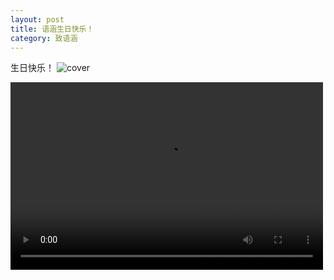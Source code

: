 ```yaml
---
layout: post
title: 语涵生日快乐！
category: 致语涵
---
```

生日快乐！
![cover](https://pic1.zhimg.com/v2-1b7796ee51e2bab2b87d6c9c87014c48_b.gif)

<video src="https://raw.githubusercontent.com/huiqiang233/huiqiang233.github.io/master/image/cyhhappybirthday.mp4" controls="controls" width="500" height="300">您的浏览器不支持播放该视频！</video>
